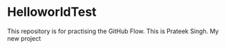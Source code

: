 # HelloworldTest
This repository is for practising the GitHub Flow.
This is Prateek Singh. My new project
